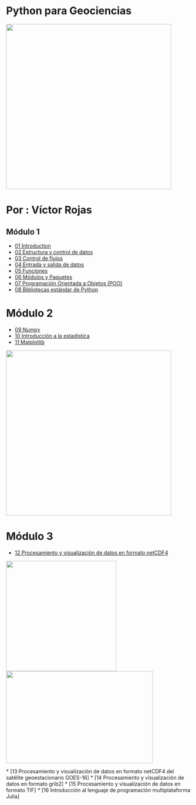 # Python para Geociencias
<p align="">
   <img src="https://github.com/vrrp/Workshop2018Python/blob/master/Modulo1/util/pj.jpg" width="450"/>
</p>

# Por : Víctor Rojas

## Módulo 1
* [01 Introduction](https://github.com/vrrp/Workshop2018Python/blob/master/Modulo1/1%20-%20Introducci%C3%B3n.ipynb)
* [02 Estructura y control de datos](https://github.com/vrrp/Workshop2018Python/blob/master/Modulo1/2%20-%20Estructura_y_control_de_datos.ipynb)
* [03 Control de flujos](https://github.com/vrrp/Workshop2018Python/blob/master/Modulo1/3%20-%20Control_de_flujos%20%20.ipynb)
* [04 Entrada y salida de datos](https://github.com/vrrp/Workshop2018Python/blob/master/Modulo1/4%20-%20Entrada_salida_datos.ipynb)
* [05 Funciones](https://github.com/vrrp/Workshop2018Python/blob/master/Modulo1/5%20-%20Funciones.ipynb)
* [06 Módulos y Paquetes](https://github.com/vrrp/Workshop2018Python/blob/master/Modulo1/6%20-%20M%C3%B3dulos_y_paquetes.ipynb)
* [07 Programación Orientada a Objetos (POO)](https://github.com/vrrp/Workshop2018Python/blob/master/Modulo1/7%20-%20Programaci%C3%B3n_orientada_a_objetos_POO.ipynb)
* [08 Bibliotecas estándar de Python](https://github.com/vrrp/Workshop2018Python/blob/master/Modulo1/8%20-%20Biblioteca_estandar_de_python.ipynb)

# Módulo 2
* [09 Numpy](https://github.com/vrrp/Workshop2018Python/blob/master/Modulo2/9%20-%20Numpy.ipynb)
* [10 Introducción a la estadística](https://github.com/vrrp/Workshop2018Python/blob/master/Modulo2/10%20-%20Introduccion_estadistica.ipynb)
* [11 Matplotlib](https://github.com/vrrp/Workshop2018Python/blob/master/Modulo2/11%20-%20Matplotlib.ipynb)
<p align="">
   <img src="https://github.com/vrrp/Workshop2018Python/blob/master/Modulo2/graficos/scatter.png" width="450"/>
</p>

# Módulo 3
* [12 Procesamiento y visualización de datos en formato netCDF4](https://github.com/vrrp/Workshop2018Python/blob/master/Modulo3/12%20-%20Procesamiento_visualizacion_datos_netCDF4.ipynb)
<p align="">
   <img src="https://github.com/vrrp/Workshop2018Python/blob/master/Modulo3/graficos/sst_wind_prjOrtho.png" width="300"/>
   <img src = "https://github.com/vrrp/Workshop2018Python/blob/master/Modulo3/graficos/sst_wind.png" width = 400 height=250 />
</p>
* [13 Procesamiento y visualización de datos en formato netCDF4 del satélite geoestacionario GOES-16]
* [14 Procesamiento y visualización de datos en formato grib2]
* [15 Procesamiento y visualización de datos en formato TIF]
* [16 Introducción al lenguaje de programación multiplataforma Julia]
